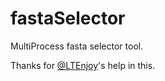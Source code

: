 # fastaSelector
MultiProcess fasta selector tool.

Thanks for [@LTEnjoy](https://github.com/LTEnjoy)'s help in this.
